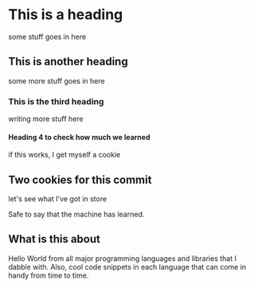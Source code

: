# This is a heading

some stuff goes in here

## This is another heading

some more stuff goes in here

### This is the third heading

writing more stuff here

#### Heading 4 to check how much we learned

if this works, I get myself a cookie

## Two cookies for this commit

let's see what I've got in store

Safe to say that the machine has learned.

## What is this about

Hello World from all major programming languages and libraries that I dabble with. Also, cool code snippets in each language that can come in handy from time to time.

